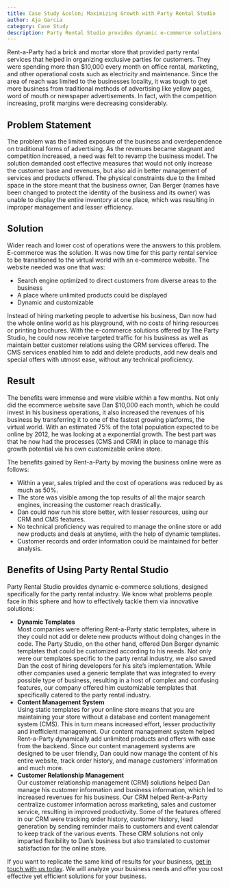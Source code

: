 ```yaml
---
title: Case Study &colon; Maximizing Growth with Party Rental Studio
author: Aja Garcia
category: Case Study
description: Party Rental Studio provides dynamic e-commerce solutions, designed specifically for the party rental industry. We know what problems people face in this sphere and how to effectively tackle them via innovative solutions
---
```

<p>Rent-a-Party had a brick and mortar store that provided party rental services that helped in organizing exclusive parties for customers. They were spending more than $10,000 every month on office rental, marketing, and other operational costs such as electricity and maintenance. Since the area of reach was limited to the businesses locality, it was tough to get more business from traditional methods of advertising like yellow pages, word of mouth or newspaper advertisements. In fact, with the competition increasing, profit margins were decreasing considerably.</p><h2>Problem Statement</h2><p>The problem was the limited exposure of the business and overdependence on traditional forms of advertising. As the revenues became stagnant and competition increased, a need was felt to revamp the business model. The solution demanded cost effective measures that would not only increase the customer base and revenues, but also aid in better management of services and products offered. The physical constraints due to the limited space in the store meant that the business owner, Dan Berger (names have been changed to protect the identity of the business and its owner) was unable to display the entire inventory at one place, which was resulting in improper management and lesser efficiency.</p><h2>Solution</h2><p>Wider reach and lower cost of operations were the answers to this problem. E-commerce was the solution. It was now time for this party rental service to be transitioned to the virtual world with an e-commerce website. The website needed was one that was: </p><ul class="kreeList"><li>Search engine optimized to direct customers from diverse areas to the business</li><li>A place where unlimited products could be displayed</li><li>Dynamic and customizable</li></ul><p>Instead of hiring marketing people to advertise his business, Dan now had the whole online world as his playground, with no costs of hiring resources or printing brochures. With the e-commerce solutions offered by The Party Studio, he could now receive targeted traffic for his business as well as maintain better customer relations using the CRM services offered. The CMS services enabled him to add and delete products, add new deals and special offers with utmost ease, without any technical proficiency.</p><h2>Result</h2><p>The benefits were immense and were visible within a few months. Not only did the ecommerce website save Dan $10,000 each month, which he could invest in his business operations, it also increased the revenues of his business by transferring it to one of the fastest growing platforms, the virtual world. With an estimated 75% of the total population expected to be online by 2012, he was looking at a exponential growth. The best part was that he now had the processes (CMS and CRM) in place to manage this growth potential via his own customizable online store.</p><p>The benefits gained by Rent-a-Party by moving the business online were as follows:</p><ul class="kreeList"><li>Within a year, sales tripled and the cost of operations was reduced by as much as 50%.</li><li>The store was visible among the top results of all the major search engines, increasing the customer reach drastically.</li><li>Dan could now run his store better, with lesser resources, using our CRM and CMS features.</li><li>No technical proficiency was required to manage the online store or add new products and deals at anytime, with the help of dynamic templates. </li><li>Customer records and order information could be maintained for better analysis.</li></ul><h2>Benefits of Using Party Rental Studio</h2><p>Party Rental Studio provides dynamic e-commerce solutions, designed specifically for the party rental industry. We know what problems people face in this sphere and how to effectively tackle them via innovative solutions:</p><ul class="kreeList"><li><strong>Dynamic Templates<br> </strong>Most companies were offering Rent-a-Party static templates, where in they could not add or delete new products without doing changes in the code. The Party Studio, on the other hand, offered Dan Berger dynamic templates that could be customized according to his needs. Not only were our templates specific to the party rental industry, we also saved Dan the cost of hiring developers for his site’s implementation. While other companies used a generic template that was integrated to every possible type of business, resulting in a host of complex and confusing features, our company offered him customizable templates that specifically catered to the party rental industry. </li><li><strong>Content Management System<br> </strong>Using static templates for your online store means that you are maintaining your store without a database and content management system (CMS). This in turn means increased effort, lesser productivity and inefficient management. Our content management system helped Rent-a-Party dynamically add unlimited products and offers with ease from the backend. Since our content management systems are designed to be user friendly, Dan could now manage the content of his entire website, track order history, and manage customers’ information and much more.</li><li><strong>Customer Relationship Management</strong><br> Our customer relationship management (CRM) solutions helped Dan manage his customer information and business information, which led to increased revenues for his business. Our CRM helped Rent-a-Party centralize customer information across marketing, sales and customer service, resulting in improved productivity. Some of the features offered in our CRM were tracking order history, customer history, lead generation by sending reminder mails to customers and event calendar to keep track of the various events. These CRM solutions not only imparted flexibility to Dan’s business but also translated to customer satisfaction for the online store.</li></ul><p>If you want to replicate the same kind of results for your business, <a href="/contact/">get in touch with us today</a>. We will analyze your business needs and offer you cost effective yet efficient solutions for your business. </p>
